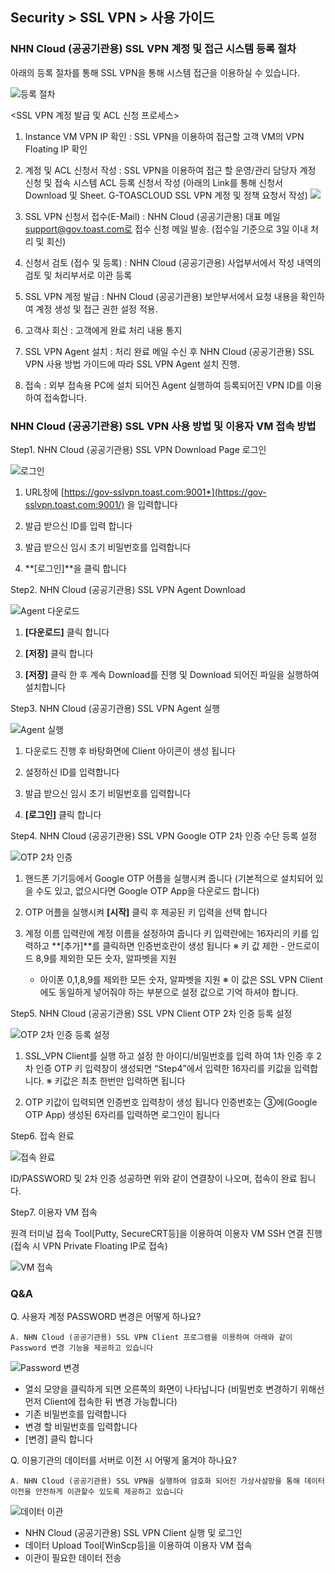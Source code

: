 ## Security > SSL VPN > 사용 가이드

### NHN Cloud (공공기관용) SSL VPN 계정 및 접근 시스템 등록 절차

아래의 등록 절차를 통해 SSL VPN을 통해 시스템 접근을 이용하실 수 있습니다.

![등록 절차](https://static.toastoven.net/prod_gov_security/ssl-vpn-2.png)

<SSL VPN 계정 발급 및 ACL 신청 프로세스>

1.  Instance VM VPN IP 확인 : SSL VPN을 이용하여 접근할 고객 VM의 VPN Floating IP 확인

2.  계정 및 ACL 신청서 작성 : SSL VPN을 이용하여 접근 할 운영/관리 담당자 계정 신청 및 접속 시스템 ACL 등록 신청서 작성
    (아래의 Link를 통해 신청서 Download 및 Sheet. G-TOASCLOUD SSL VPN 계정 및 정책 요청서 작성)
    [![](https://static.toastoven.net/prod_gov_security/fileicon_download_excel.png)](https://static.toastoven.net/prod_gov_security/NHN%20Cloud%20%EB%B0%A9%ED%99%94%EB%B2%BD%20%EB%B0%8F%20SSL%20VPN%20%EC%A0%95%EC%B1%85%20%EC%8B%A0%EC%B2%AD%EC%84%9C.xlsx)
3.  SSL VPN 신청서 접수(E-Mail) : NHN Cloud (공공기관용) 대표 메일 support@gov.toast.com로 접수 신청 메일 발송. (접수일 기준으로 3일 이내 처리 및 회신)

4.  신청서 검토 (접수 및 등록) : NHN Cloud (공공기관용) 사업부서에서 작성 내역의 검토 및 처리부서로 이관 등록

5.  SSL VPN 계정 발급 : NHN Cloud (공공기관용) 보안부서에서 요청 내용을 확인하여 계정 생성 및 접근 권한 설정 적용.

6.  고객사 회신 : 고객에게 완료 처리 내용 통지

7.  SSL VPN Agent 설치 : 처리 완료 메일 수신 후 NHN Cloud (공공기관용) SSL VPN 사용 방법 가이드에 따라 SSL VPN Agent 설치 진행.

8.  접속 : 외부 접속용 PC에 설치 되어진 Agent 실행하여 등록되어진 VPN ID를 이용하여 접속합니다.

### NHN Cloud (공공기관용) SSL VPN 사용 방법 및 이용자 VM 접속 방법

Step1. NHN Cloud (공공기관용) SSL VPN Download Page 로그인

![로그인](https://static.toastoven.net/prod_gov_security/ssl-vpn-3-1.png)

1.  URL창에 [https://gov-sslvpn.toast.com:9001*](https://gov-sslvpn.toast.com:9001/) 을 입력합니다

2.  발급 받으신 ID를 입력 합니다

3.  발급 받으신 임시 초기 비밀번호를 입력합니다

4.  **\[로그인\]**을 클릭 합니다

Step2. NHN Cloud (공공기관용) SSL VPN Agent Download

![Agent 다운로드](https://static.toastoven.net/prod_gov_security/ssl-vpn-4-1.png)

1.  **\[다운로드\]** 클릭 합니다

2.  **\[저장\]** 클릭 합니다

3.  **\[저장\]** 클릭 한 후 계속 Download를 진행 및 Download 되어진 파일을 실행하여 설치합니다

Step3. NHN Cloud (공공기관용) SSL VPN Agent 실행

![Agent 실행](https://static.toastoven.net/prod_gov_security/ssl-vpn-5.png)

1.  다운로드 진행 후 바탕화면에 Client 아이콘이 생성 됩니다

2.  설정하신 ID를 입력합니다

3.  발급 받으신 임시 초기 비밀번호를 입력합니다

4.  **\[로그인\]** 클릭 합니다

Step4. NHN Cloud (공공기관용) SSL VPN Google OTP 2차 인증 수단 등록 설정

![OTP 2차 인증](https://static.toastoven.net/prod_gov_security/ssl-vpn-6.png)

1.  핸드폰 기기등에서 Google OTP 어플을 실행시켜 줍니다
    (기본적으로 설치되어 있을 수도 있고, 없으시다면 Google OTP App을 다운로드 합니다)

2.  OTP 어플을 실행시켜 **\[시작\]** 클릭 후 제공된 키 입력을 선택 합니다

3.  계정 이름 입력란에 계정 이름을 설정하여 줍니다
    키 입력란에는 16자리의 키를 입력하고 **\[추가\]**를 클릭하면 인증번호란이 생성 됩니다
    ※ 키 값 제한 - 안드로이드 8,9를 제외한 모든 숫자, 알파벳을 지원
    - 아이폰 0,1,8,9를 제외한 모든 숫자, 알파벳을 지원
    ※ 이 값은 SSL VPN Client에도 동일하게 넣어줘야 하는 부분으로 설정 값으로 기억 하셔야 합니다.

Step5. NHN Cloud (공공기관용) SSL VPN Client OTP 2차 인증 등록 설정

![OTP 2차 인증 등록 설정](https://static.toastoven.net/prod_gov_security/ssl-vpn-7.png)

1.  SSL\_VPN Client를 실행 하고 설정 한 아이디/비밀번호를 입력 하여 1차 인증 후 2차 인증 OTP 키 입력창이 생성되면 “Step4”에서 입력한 16자리를 키값을 입력합니다.
    ※ 키값은 최초 한번만 입력하면 됩니다

2.  OTP 키값이 입력되면 인증번호 입력창이 생성 됩니다
    인증번호는 ③에(Google OTP App) 생성된 6자리를 입력하면 로그인이 됩니다

Step6. 접속 완료

![접속 완료](https://static.toastoven.net/prod_gov_security/ssl-vpn-8.png)

ID/PASSWORD 및 2차 인증 성공하면 위와 같이 연결창이 나오며, 접속이 완료 됩니다.

Step7. 이용자 VM 접속

원격 터미널 접속 Tool\[Putty, SecureCRT등\]을 이용하여 이용자 VM SSH 연결 진행 (접속 시 VPN Private Floating IP로 접속)

![VM 접속](https://static.toastoven.net/prod_gov_security/ssl-vpn-9.png)

### Q&A

Q. 사용자 계정 PASSWORD 변경은 어떻게 하나요?<br>
```
A. NHN Cloud (공공기관용) SSL VPN Client 프로그램을 이용하여 아래와 같이 Password 변경 기능을 제공하고 있습니다
```

![Password 변경](https://static.toastoven.net/prod_gov_security/ssl-vpn-10.png)

- 열쇠 모양을 클릭하게 되면 오른쪽의 화면이 나타납니다
  (비밀번호 변경하기 위해선 먼저 Client에 접속한 뒤 변경 가능합니다)
- 기존 비밀번호를 입력합니다
- 변경 할 비밀번호를 입력합니다
- [변경] 클릭 합니다


Q. 이용기관의 데이터를 서버로 이전 시 어떻게 옮겨야 하나요?<br>
```
A. NHN Cloud (공공기관용) SSL VPN을 실행하여 암호화 되어진 가상사설망을 통해 데이터 이전을 안전하게 이관할수 있도록 제공하고 있습니다 
```

![데이터 이관](https://static.toastoven.net/prod_gov_security/ssl-vpn-11.png)

- NHN Cloud (공공기관용) SSL VPN Client 실행 및 로그인
- 데이터 Upload Tool[WinScp등]을 이용하여 이용자 VM 접속
- 이관이 필요한 데이터 전송
